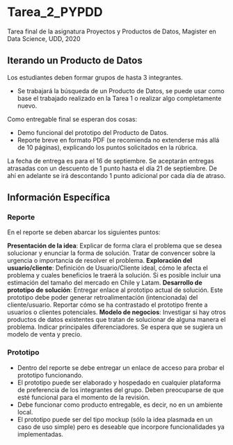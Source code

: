 # Tarea_2_PYPDD
Tarea final de la asignatura Proyectos y Productos de Datos, Magister en Data Science, UDD, 2020

## Iterando un Producto de Datos

Los estudiantes deben formar grupos de hasta 3 integrantes.
* Se trabajará la búsqueda de un Producto de Datos, se puede usar como base el trabajado realizado en la Tarea 1 o realizar algo completamente nuevo.

Como entregable final se esperan dos cosas:
* Demo funcional del prototipo del Producto de Datos.
* Reporte breve en formato PDF (se recomienda no extenderse más allá de 10 páginas), explicando los puntos solicitados en la rúbrica.

La fecha de entrega es para el 16 de septiembre. 
Se aceptarán entregas atrasadas con un descuento de 1 punto hasta el día 21 de septiembre. De ahí en adelante se irá descontando 1 punto adicional por cada día de atraso.

## Información Específica

### Reporte
En el reporte se deben abarcar los siguientes puntos:
 
__Presentación de la idea__: Explicar de forma clara el problema que se desea solucionar y enunciar la forma de solución. Tratar de convencer sobre la urgencia o importancia de resolver el problema.
__Exploración del usuario/cliente__: Definición de Usuario/Cliente ideal, cómo le afecta el problema y cuales beneficios le traerá la solución. Si es posible incluir una estimación del tamaño del mercado en Chile y Latam.
__Desarrollo de prototipo de solución__: Entregar enlace al prototipo actual de solución. Este prototipo debe poder generar retroalimentación (intencionada) del cliente/usuario. Reportar cómo se ha contrastado el prototipo frente a usuarios o clientes potenciales. 
__Modelo de negocios__: Investigar si hay otros productos de datos existentes que tratan de solucionar de alguna manera el problema. Indicar principales diferenciadores. Se espera que se sugiera un modelo de venta y precio.
 

### Prototipo
* Dentro del reporte se debe entregar un enlace de acceso para probar el prototipo funcionando. 
* El prototipo puede ser elaborado y hospedado en cualquier plataforma de preferencia de los integrantes del grupo. Deben preocuparse de que esté funcional para el momento de la revisión.
* Debe funcionar como producto entregable, es decir, no en un ambiente local. 
* El prototipo puede ser del tipo mockup (sólo la idea plasmada en un caso de uso simple) pero es deseable que incorpore funcionalidades ya implementadas.

